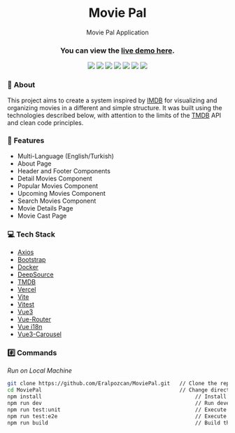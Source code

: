 <h1 align="center">Movie Pal</h1>

<p align="center"> Movie Pal Application </p>
<h3 align="center">You can view the <a href="https://moviepal.vercel.app/"> live demo here</a>.</h3>
<div align="center">
<img src="https://img.shields.io/badge/vuejs-%2335495e.svg?style=for-the-badge&logo=vuedotjs&logoColor=%234FC08D"></img>
<img src="https://img.shields.io/badge/Vite-646CFF?style=for-the-badge&logo=vite&logoColor=FFD62E"></img>
<img src="https://img.shields.io/badge/Bootstrap-563D7C?style=for-the-badge&logo=bootstrap&logoColor=white"></img>
<img src="https://img.shields.io/badge/Vitest-6E9F18?style=for-the-badge&logo=vitest&logoColor=FCC72C"></img>
<img src="https://img.shields.io/badge/axios-5B4FED?style=for-the-badge&logo=axios&logoColor=white"></img>
<img src="https://img.shields.io/badge/TMDB-000000?style=for-the-badge&logo=themoviedatabase&logoColor=2CBBD0"></img>
<img src="https://img.shields.io/badge/Vercel-000000?style=for-the-badge&logo=vercel&logoColor=white"></img>




</div>

### 📔 **About**

This project aims to create a system inspired by [IMDB](https://www.imdb.com) for visualizing and organizing movies in a different and simple structure. It was built using the technologies described below, with attention to the limits of the [TMDB](https://www.themoviedb.org/) API and clean code principles.


### 📜 **Features**
- Multi-Language (English/Turkish)
- About Page
- Header and Footer Components
- Detail Movies Component
- Popular Movies Component
- Upcoming Movies Component
- Search Movies Component
- Movie Details Page
- Movie Cast Page


### 💻 **Tech Stack**

- [Axios](https://axios-http.com/)
- [Bootstrap](https://getbootstrap.com/)
- [Docker](https://www.docker.com/)
- [DeepSource](https://deepsource.io/)
- [TMDB](https://www.themoviedb.org/)
- [Vercel](https://vercel.com/)
- [Vite](https://vitejs.dev/)
- [Vitest](https://vitest.dev/)
- [Vue3](https://vuejs.org/)
- [Vue-Router](https://router.vuejs.org/)
- [Vue i18n](https://vue-i18n.intlify.dev/)
- [Vue3-Carousel](https://ismail9k.github.io/vue3-carousel/)


### #️⃣ **Commands**

_Run on Local Machine_

```sh
git clone https://github.com/Eralpozcan/MoviePal.git   // Clone the repository.
cd MoviePal                                            // Change directory.
npm install                                                 // Install dependencies.
npm run dev                                                 // Run development mode.
npm run test:unit                                           // Execute unit tests.
npm run test:e2e                                            // Execute end-to-end tests.
npm run build                                               // Build the project.
```

